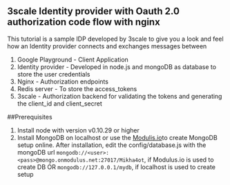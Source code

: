 ## 3scale Identity provider with Oauth 2.0 authorization code flow with nginx

This tutorial is a sample IDP developed by 3scale to give you a look and feel how an Identity provider connects and exchanges messages between

1. Google Playground - Client Application
2. Identity provider - Developed in node.js and mongoDB as database to store the user credentials
3. Nginx - Authorization endpoints 
4. Redis server - To store the access_tokens
5. 3scale - Authorization backend for validating the tokens and generating the client_id and client_secret

##Prerequisites
1. Install node with version v0.10.29 or higher
2. Install MongoDB on localhost or use the [Modulis.io](https://modulus.io/)to create MongoDB setup online. After installation, edit the config/database.js with the mongoDB url
`mongodb://<user>:<pass>@mongo.onmodulus.net:27017/Mikha4ot`, if Modulus.io is used to create DB OR `mongodb://127.0.0.1/mydb`, if localhost is used to create setup

